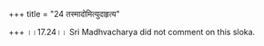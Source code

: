 +++
title = "24 तस्मादोमित्युदाहृत्य"

+++
।।17.24।। Sri Madhvacharya did not comment on this sloka.
